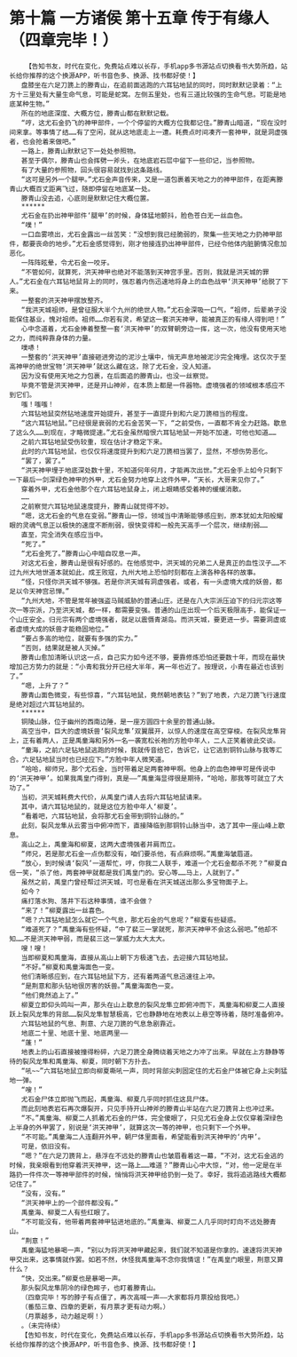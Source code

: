 # 第十篇 一方诸侯 第十五章 传于有缘人（四章完毕！）
        【告知书友，时代在变化，免费站点难以长存，手机app多书源站点切换看书大势所趋，站长给你推荐的这个换源APP，听书音色多、换源、找书都好使！】
       盘膝坐在六足刀篪上的滕青山，在追前面逃跑的六耳钻地鼠的同时，同时默默记录着：“上方十三里处有大量生命气息，可能是蛇窝。左侧五里处，也有三道比较强的生命气息。可能是地底某种生物。”
       所在的地底深度、大概方位，滕青山都在默默记载。
       “哼，这尤石金扔飞的神甲部件，一个个停留的大概方位我都记住。”滕青山暗道，“现在没时间来拿。等事情了结……有了空闲，就从这地底走上一遭。耗费点时间凑齐一套神甲，就是洞虚强者，也会抢着来做吧。”
       一路上，滕青山默默记下一处处参照物。
       甚至于偶尔，滕青山也会挥劈一斧头，在地底岩石层中留下一些印记，当参照物。
       有了大量的参照物，回头很容易就找到这条路线。
       “这可是另外一个腿甲。”尤石金声音传来，又是一道包裹着天地之力的神甲部件，在距离滕青山大概百丈距离飞过，随即停留在地底某一处。
       滕青山没去追，心底则是默默记住大概位置。
       ******
       尤石金在扔出神甲部件‘腿甲’的时候，身体猛地颤抖，脸色苍白无一丝血色。
       “噗！”
       一口血雾喷出，尤石金露出一丝苦笑：“没想到我已经脆弱的，聚集一些天地之力扔神甲部件，都要丧命的地步。”尤石金感觉得到，刚才他接连扔出神甲部件，已经令他体内脏腑情况愈加恶化。
       一阵阵眩晕，令尤石金一咬牙。
       “不管如何，就算死，洪天神甲也绝对不能落到天神宫手里。否则，我就是洪天城的罪人。”尤石金在六耳钻地鼠背上的同时，强忍着内伤迅速地将身上的血色战甲‘洪天神甲’给脱了下来。
       一整套的洪天神甲摆放整齐。
       “我洪天城祖师，是曾征服大半个九州的绝世人物。”尤石金深吸一口气，“祖师，后辈弟子没能保住基业，愧对祖师。祖师……你若有灵，希望这一套洪天神甲，能被真正的有缘人得到吧！”
       心中念道着，尤石金捧着整整一套‘洪天神甲’的双臂朝旁边一挥，这一次，他没有使用天地之力，而纯粹靠身体的力量。
       噗哧！
       一整套的‘洪天神甲’直接砸进旁边的泥沙土壤中，悄无声息地被泥沙完全掩埋。这仅次于至高神甲的绝世宝物‘洪天神甲’就这么藏在这，除了尤石金，没人知道。
       因为没有使用天地之力包裹，在后面追的滕青山，也没一丝察觉。
       毕竟不管是洪天神甲，还是开山神斧，在本质上都是一件器物。虚境强者的领域根本感应不到它们。
       嗤！嗤嗤！
       六耳钻地鼠突然钻地速度开始提升，甚至于一直提升到和六足刀篪相当的程度。
       “这六耳钻地鼠。”已经很是衰弱的尤石金苦笑一下，“之前受伤，一直都不肯全力赶路。歇息了这么久……到现在，才略微提速。”尤石金虽然暗恨六耳钻地鼠一开始不加速，可他也知道……
       之前六耳钻地鼠受伤较重，现在估计才稳定下来。
       此时的六耳钻地鼠，也仅仅将速度提升到和六足刀篪相当罢了，显然，不想伤势恶化。
       “罢了，罢了。”
       “洪天神甲埋于地底深处数十里，不知道何年何月，才能再次出世。”尤石金手上如今只剩下一下最后一剑深绿色神甲的外甲，尤石金努力地穿上这件外甲，“天长，大哥来见你了。”
       穿着外甲，尤石金他那个在六耳钻地鼠身上，闭上眼睛感受着神的缓缓消散。
       ……
       之前察觉六耳钻地鼠速度提升，滕青山就觉得不妙。
       “嗯，这尤石金的气息在变弱。”滕青山一惊，领域当中清晰能够感应到，原本犹如太阳般耀眼的灵魂气息正以极快的速度不断削弱，很快变得和一般先天高手一个层次，继续削弱……
       直至，完全消失在感应当中。
       “死了。”
       “尤石金死了。”滕青山心中暗自叹息一声。
       对这尤石金，滕青山是很有好感的。在他感觉中，洪天城的兄弟二人是真正的血性汉子……不过九州大地世道本就如此，成王败寇，九州大地上恐怕时刻都在上演各种各样的故事。
       “怪，只怪你洪天城不够强。若是你洪天城有洞虚强者。或者，有一头虚境大成的妖兽，都足以令天神宫忌惮。”
       “九州大地，不管是常年被强盗马贼威胁的普通山庄。还是在八大宗派压迫下的归元宗这等次一等宗派，乃至洪天城，都一样，都需要变强。普通的山庄出现一个后天极限高手，能保证一个山庄安全。归元宗有两个虚境强者，就足以震慑青湖岛。而洪天城，要更进一步。需要洞虚或者虚境大成的妖兽才能稳固地位。”
       “要占多高的地位，就要有多强的实力。”
       “否则，结果就是被人灭掉。”
       滕青山愈加清晰认识这一点，自己实力如今还不够，要靠修炼恐怕还要数十年，而现在最快增加己方势力的就是：“小青和我分开已经大半年，离一年也近了。按理说，小青在最近也该到了。”
       “嗯，上升了？”
       滕青山面色微变，有些惊喜，“六耳钻地鼠，竟然朝地表钻？”到了地表，六足刀篪飞行速度是绝对超过六耳钻地鼠的。
       ******
       铜陵山脉，位于幽州的西南边陲，是一座方圆四十余里的普通山脉。
       高空当中，巨大的虚境妖兽‘裂风龙隼’双翼展开，以惊人的速度在高空穿梭。在裂风龙隼背上，正有着两人，正是禹童海和另外一名一袭宽松长袍的方脸中年人，二人正笑着彼此交谈。
       “童海，之前六足钻地鼠逃跑的时候，我就传音给它，告诉它，让它逃到铜铃山脉与我等汇合。六足钻地鼠当时也已经应下。”方脸中年人微笑道。
       “哈哈，柳师兄，那个尤石金，当时带着足足两套神甲啊。他身上的血色神甲可是传说中的‘洪天神甲’。如果我禹皇门得到，真是——”禹童海显得很是期待，“哈哈，那我等可就立了大功了。”
       当初，洪天城耗费大代价，从禹皇门请人去将六耳钻地鼠请来。
       其中，请六耳钻地鼠的，就是这位方脸中年人‘柳夏’。
       “看着吧，六耳钻地鼠，会将那尤石金带到铜铃山脉的。”
       此刻，裂风龙隼从云雾当中俯冲而下，直接降临到那铜铃山脉当中，选了其中一座山峰上歇息。
       高山之上，禹童海和柳夏，这两大虚境强者并肩而立。
       “师兄，若是那尤石金一点伤都没有，咱们要杀他，有点麻烦啊。”禹童海皱眉道。
       “放心，到时候请‘裂风’一道帮忙，哼，你我二人联手，难道一个尤石金都杀不死？”柳夏自信一笑，“杀了他，两套神甲就都是我们禹皇门的。安心等……马上，人就到了。”
       虽然之前，禹皇门曾经帮过洪天城，可也是看在洪天城送出那么多宝物面子上。
       如今？
       痛打落水狗、落井下石这种事情，谁不会做？
       “来了！”柳夏露出一丝喜色。
       “嗯？六耳钻地鼠怎么就它一个气息，那尤石金的气息呢？”柳夏有些疑惑。
       “难道死了？”禹童海有些怀疑，“中了裴三一掌就死，那洪天神甲不会这么弱吧。”他却不知……不是洪天神甲弱，而是裴三这一掌威力太大太大。
       嗖！嗖！
       当即柳夏和禹童海，直接从高山上朝下方极速飞去，去迎接六耳钻地鼠。
       “不好。”柳夏和禹童海面色一变。
       他们清晰感应到，在六耳钻地鼠下方，还有着两道气息迅速往上冲。
       “是荆意和那头钻地很厉害的妖兽。”禹童海面色一变。
       “他们竟然追上了。”
       柳夏立即仰头鸣叫一声，那头在山上歇息的裂风龙隼立即俯冲而下，禹童海和柳夏二人直接跃上裂风龙隼的背部……裂风龙隼智慧极高，它也静静地在地表以上悬空等待着，随时准备俯冲。
       六耳钻地鼠的气息、荆意、六足刀篪的气息急剧靠近。
       地底二十里、地底十里、地底两里——
       “蓬！”
       地表上的山石直接被撞得粉碎，六足刀篪全身腾绕着天地之力冲了出来。早就在上方静静等待的裂风龙隼和禹童海、柳夏，同时朝下方扑去。
       “吼~~”六耳钻地鼠立即向柳夏嘶吼一声，同时背部尖刺固定住的尤石金尸体被它身上尖刺猛地一弹。
       “嗖！”
       尤石金尸体立即抛飞而起，禹童海、柳夏几乎同时抓住这具尸体。
       而此刻地表岩石再次爆裂开，只见手持开山神斧的滕青山半站在六足刀篪背上也冲过来。
       “不。”禹童海、柳夏二人抓着尤石金的尸体，完全傻眼了，只见尤石金身上仅仅穿着深绿色上半身的外甲罢了，别说是‘洪天神甲’，就算这次一等的神甲，也只剩下一个外甲。
       “不可能。”禹童海二人连翻开外甲，朝尸体里面看，希望能看到洪天神甲的‘内甲’。
       可是，依旧没有。
       “嗯？”在六足刀篪背上，悬浮在不远处的滕青山也皱眉看着这一幕，“不对，这尤石金逃的时候，我亲眼看到他穿着洪天神甲，这一路上……难道？”滕青山心中大惊，“对，他一定是在半路扔一件件次一等神甲部件的时候，悄悄将洪天神甲给扔到一处了。幸好，我将追逃路线大概都记住了。”
       “没有，没有。”
       “洪天神甲上的一个部件都没有。”
       禹童海、柳夏二人有些红眼了。
       “不可能没有，他带着两套神甲钻进地底的。”禹童海、柳夏二人几乎同时盯向不远处滕青山。
       “荆意！”
       禹童海猛地暴喝一声，“别以为将洪天神甲藏起来，我们就不知道是你拿的。速速将洪天神甲交出来，这事情就作罢。如若不然，休怪我禹童海不念你我情谊！”在禹皇门眼里，荆意又算什么？
       “快，交出来。”柳夏也是暴喝一声。
       那头裂风龙隼阴冷的绿色眸子，也盯着滕青山。
       （四章完毕！写的脖子有点僵了，再次高喊一声——大家都将月票投给我吧。）
       （番茄三章、四章的更新，有月票才更有动力啊。）
       （月票越多，动力越足啊！）
       。（未完待续）
       【告知书友，时代在变化，免费站点难以长存，手机app多书源站点切换看书大势所趋，站长给你推荐的这个换源APP，听书音色多、换源、找书都好使！】